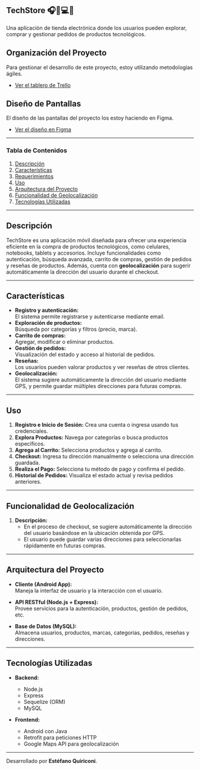 ## **TechStore**  🎧📱💻✨
Una aplicación de tienda electrónica donde los usuarios pueden explorar, comprar y gestionar pedidos de productos tecnológicos.

## Organización del Proyecto

Para gestionar el desarrollo de este proyecto, estoy utilizando metodologías ágiles.

- [Ver el tablero de Trello](https://trello.com/invite/b/670ecde80c302a900d729363/ATTIc9fc1f9e6c12a260df39bc6f5e0fd0ae21417E55/techstore)

## Diseño de Pantallas

El diseño de las pantallas del proyecto los estoy haciendo en Figma.

- [Ver el diseño en Figma](https://www.figma.com/design/BsdnPBZP3NZTDnVg6WEO3Q/TechStore?node-id=0-1&t=C1ntNFAqxwwoWwIK-1)


---

### **Tabla de Contenidos**  
1. [Descripción](#descripción)  
2. [Características](#características)  
3. [Requerimientos](#requerimientos)  
4. [Uso](#uso)  
6. [Arquitectura del Proyecto](#arquitectura-del-proyecto)  
7. [Funcionalidad de Geolocalización](#funcionalidad-de-geolocalización)  
8. [Tecnologías Utilizadas](#tecnologías-utilizadas)  

---

## **Descripción**  
TechStore es una aplicación móvil diseñada para ofrecer una experiencia eficiente en la compra de productos tecnológicos, como celulares, notebooks, tablets y accesorios. Incluye funcionalidades como autenticación, búsqueda avanzada, carrito de compras, gestión de pedidos y reseñas de productos. Además, cuenta con **geolocalización** para sugerir automáticamente la dirección del usuario durante el checkout.

---

## **Características**  
- **Registro y autenticación:**  
  El sistema permite registrarse y autenticarse mediante email.  
- **Exploración de productos:**  
  Búsqueda por categorías y filtros (precio, marca).  
- **Carrito de compras:**  
  Agregar, modificar o eliminar productos.
- **Gestión de pedidos:**  
  Visualización del estado y acceso al historial de pedidos.  
- **Reseñas:**  
  Los usuarios pueden valorar productos y ver reseñas de otros clientes.  
- **Geolocalización:**  
  El sistema sugiere automáticamente la dirección del usuario mediante GPS, y permite guardar múltiples direcciones para futuras compras.

---

## **Uso**
1. **Registro e Inicio de Sesión:** Crea una cuenta o ingresa usando tus credenciales.  
2. **Explora Productos:** Navega por categorías o busca productos específicos.  
3. **Agrega al Carrito:** Selecciona productos y agrega al carrito.  
4. **Checkout:** Ingresa tu dirección manualmente o selecciona una dirección guardada. 
5. **Realiza el Pago:** Selecciona tu método de pago y confirma el pedido.  
6. **Historial de Pedidos:** Visualiza el estado actual y revisa pedidos anteriores.

---

## **Funcionalidad de Geolocalización**

1. **Descripción:**  
   * En el proceso de checkout, se sugiere      automáticamente la dirección del usuario basándose en la ubicación obtenida por GPS.
   * El usuario puede guardar varias direcciones para seleccionarlas rápidamente en futuras compras.
   

---

## **Arquitectura del Proyecto**

- **Cliente (Android App):**  
  Maneja la interfaz de usuario y la interacción con el usuario.

- **API RESTful (Node.js + Express):**  
  Provee servicios para la autenticación, productos, gestión de pedidos, etc.

- **Base de Datos (MySQL):**  
  Almacena usuarios, productos, marcas, categorias, pedidos, reseñas y direcciones.

---

## **Tecnologías Utilizadas**

- **Backend:**  
  - Node.js  
  - Express  
  - Sequelize (ORM)  
  - MySQL

- **Frontend:**  
  - Android con Java  
  - Retrofit para peticiones HTTP  
  - Google Maps API para geolocalización
---

Desarrollado por **Estéfano Quiriconi**.
